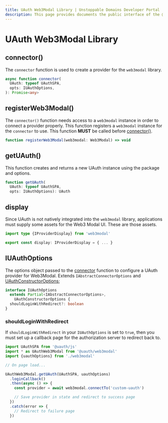 ```yaml
---
title: UAuth Web3Modal Library | Unstoppable Domains Developer Portal
description: This page provides documents the public interface of the @uauth/web3modal middleware library.
---
```


# UAuth Web3Modal Library

## connector()

The `connector` function is used to create a provider for the `web3modal` library.

```typescript
async function connector(
  UAuth: typeof UAuthSPA,
  opts: IUAuthOptions,
): Promise<any>
```

## registerWeb3Modal()

The `connector()` function needs access to a `web3modal` instance in order to connect a provider properly. This function registers a `web3modal` instance for the `connector` to use. This function **MUST** be called before [connector()](#connector).

```typescript
function registerWeb3Modal(web3modal: Web3Modal) => void
```

## getUAuth()

This function creates and returns a new UAuth instance using the package and options.

```typescript
function getUAuth(
  UAuth: typeof UAuthSPA,
  opts: IUAuthOptions): UAuth
```

## display

Since UAuth is not natively integrated into the `web3modal` library, applications must supply some assets for the Web3 Modal UI. These are those assets.

```typescript
import type {IProviderDisplay} from 'web3modal'

export const display: IProviderDisplay = { ... }
```

## IUAuthOptions

The options object passed to the [connector](#connector) function to configure a UAuth provider for Web3Modal. Extends `IAbstractConnectorOptions` and [UAuthConstructorOptions](/login-with-unstoppable/libraries/uauth-js.md#clientoptions);

```typescript
interface IUAuthOptions
  extends Partial<IAbstractConnectorOptions>,
    UAuthConstructorOptions {
  shouldLoginWithRedirect?: boolean
}
```

### shouldLoginWithRedirect

If `shouldLoginWithRedirect` in your `IUAuthOptions` is set to `true`, then you must set up a callback page for the authorization server to redirect back to.

```javascript
import UAuthSPA from '@uauth/js'
import * as UAuthWeb3Modal from '@uauth/web3modal'
import {uauthOptions} from './web3modal'

// On page load...

UAuthWeb3Modal.getUAuth(UAuthSPA, uauthOptions)
  .loginCallback()
  .then(async () => {
    const provider = await web3modal.connectTo('custom-uauth')

    // Save provider in state and redirect to success page
  })
  .catch(error => {
    // Redirect to failure page
  })
```